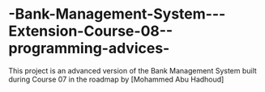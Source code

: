 # -Bank-Management-System---Extension-Course-08--programming-advices-
This project is an advanced version of the Bank Management System built during Course 07 in the roadmap by [Mohammed Abu Hadhoud]
